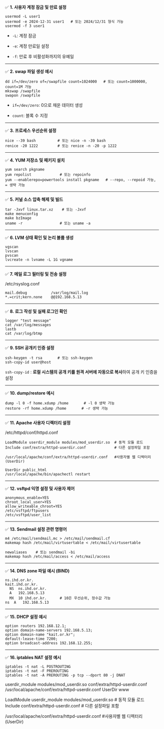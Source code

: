 

✅ **1. 사용자 계정 잠금 및 만료 설정**

```
usermod -L user1
usermod -e 2024-12-31 user1   # 또는 2024/12/31 형식 가능
usermod -f 3 user1
```

- `-L`: 계정 잠금
    
- `-e`: 계정 만료일 설정
    
- `-f`: 만료 후 비활성화까지의 유예일
    

---

✅ **2. swap 파일 생성 예시**

```
dd if=/dev/zero of=/swapfile count=1024000   # 또는 count=1000000, count=1M 가능
mkswap /swapfile
swapon /swapfile
```

- `if=/dev/zero`: 0으로 채운 데이터 생성
    
- `count`: 블록 수 지정
    

---

✅ **3. 프로세스 우선순위 설정**

```
nice --39 bash          # 또는 nice -n -39 bash
renice -20 1222         # 또는 renice -n -20 -p 1222
```

---

✅ **4. YUM 저장소 및 패키지 설치**

```
yum search pkgname
yum repolist             # 또는 repoinfo
yum --enablerepo=powertools install pkgname   # --repo, --repoid 가능, = 생략 가능
```

---

✅ **5. 커널 소스 압축 해제 및 빌드**

```
tar -Jxvf linux.tar.xz    # 또는 -Jxvf
make menuconfig
make bzImage
uname -r                 # 또는 uname -a
```

---

✅ **6. LVM 상태 확인 및 논리 볼륨 생성**

```
vgscan
lvscan
pvscan
lvcreate -n lvname -L 1G vgname
```

---

✅ **7. 메일 로그 필터링 및 전송 설정**

/etc/rsyslog.conf
```
mail.debug           /var/log/mail.log
*.=crit;kern.none    @@192.168.5.13
```

---

✅ **8. 로그 작성 및 실패 로그인 확인**

```
logger "test message"
cat /var/log/messages
lastb
cat /var/log/btmp
```

---

✅ **9. SSH 공개키 인증 설정**

```
ssh-keygen -t rsa       # 또는 ssh-keygen
ssh-copy-id user@host
```
`ssh-copy-id` : **로컬 시스템의 공개 키를 원격 서버에 자동으로 복사**하여 공개 키 인증을 설정

---

✅ **10. dump/restore 예시**

```
dump -l 0 -f home.xdump /home       # -l 0 생략 가능
restore -rf home.xdump /home       # -r 생략 가능
```

---

✅ **11. Apache 사용자 디렉터리 설정**

/etc/httpd/conf/httpd.conf 

```
LoadModule userdir_module modules/mod_userdir.so  # 동적 모듈 로드
Include conf/extra/httpd-userdir.conf             # 다른 설정파일 포함

/usr/local/apache/conf/extra/httpd-userdir.conf   #사용자별 웹 디렉터리(UserDir)

UserDir public_html
/usr/local/apache/bin/apachectl restart
```

---

✅ **12. vsftpd 익명 설정 및 사용자 제어**

```
anonymous_enable=YES
chroot_local_user=YES
allow_writeable_chroot=YES
/etc/vsftpd/ftpusers
/etc/vsftpd/user_list
```

---

✅ **13. Sendmail 설정 관련 명령어**

```
m4 /etc/mail/sendmail.mc > /etc/mail/sendmail.cf
makemap hash /etc/mail/virtusertable < /etc/mail/virtusertable

newaliases    # 또는 sendmail -bi
makemap hash /etc/mail/access < /etc/mail/access
```

---

✅ **14. DNS zone 파일 예시 (BIND)**

```
ns.ihd.or.kr.
kait.ihd.or.kr.
  NS  ns.ihd.or.kr.
  A   192.168.5.13
  MX  10 ihd.or.kr.      # 10은 우선순위, 정수값 가능
ns  A   192.168.5.13
```

---

✅ **15. DHCP 설정 예시**

```
option routers 192.168.12.1;
option domain-name-servers 192.168.5.13;
option domain-name "kait.or.kr";
default-lease-time 7200;
option broadcast-address 192.168.12.255;
```

---

✅ **16. iptables NAT 설정 예시**

```
iptables -t nat -L POSTROUTING
iptables -t nat -F PREROUTING
iptables -t nat -A PREROUTING -p tcp --dport 80 -j DNAT
```

userdir_module modules/mod_userdir.so
conf/extra/httpd-userdir.conf
/usr/local/apache/conf/extra/httpd-userdir.conf
UserDir www

LoadModule userdir_module modules/mod_userdir.so  # 동적 모듈 로드
Include conf/extra/httpd-userdir.conf             # 다른 설정파일 포함

/usr/local/apache/conf/extra/httpd-userdir.conf   #사용자별 웹 디렉터리(UserDir)
